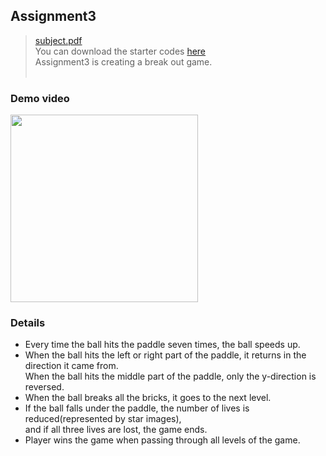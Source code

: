 <!-- Heading -->
## Assignment3

> [subject.pdf](https://see.stanford.edu/materials/icspmcs106a/19-assignment-3-breakout.pdf)<br>
> You can download the starter codes [here](https://see.stanford.edu/Course/CS106A)<br>
> Assignment3 is creating a break out game.<br><br>

### Demo video
<img src = "https://user-images.githubusercontent.com/60082435/107874079-5ca30900-6efa-11eb-9d00-5d3653c7ad22.mov" width = "300">

### Details
- Every time the ball hits the paddle seven times, the ball speeds up.
- When the ball hits the left or right part of the paddle, it returns in the direction it came from.<br>
  When the ball hits the middle part of the paddle, only the y-direction is reversed.
- When the ball breaks all the bricks, it goes to the next level.
- If the ball falls under the paddle, the number of lives is reduced(represented by star images),<br>
  and if all three lives are lost, the game ends.
- Player wins the game when passing through all levels of the game.
